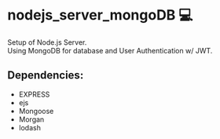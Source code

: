 # nodejs_server_mongoDB :computer:

Setup of Node.js Server.<br>
Using MongoDB for database and User Authentication w/ JWT.

## Dependencies:

- EXPRESS
- ejs
- Mongoose
- Morgan
- lodash
